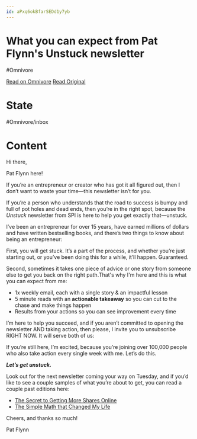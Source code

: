 ```yaml
---
id: aPxq6okBfarSEDd1y7yb
---
```


# What you can expect from Pat Flynn's Unstuck newsletter
#Omnivore

[Read on Omnivore](https://omnivore.app/me/what-you-can-expect-from-pat-flynn-s-unstuck-newsletter-189ea6acb68)
[Read Original](https://omnivore.app/no_url?q=e22c3461-7336-4188-a47f-c65bb6ce263d)

# State
#Omnivore/inbox

# Content
Hi there,

Pat Flynn here!

If you’re an entrepreneur or creator who has got it all figured out, then I don’t want to waste your time—this newsletter isn’t for you.

If you’re a person who understands that the road to success is bumpy and full of pot holes and dead ends, then you’re in the right spot, because the _Unstuck_ newsletter from SPI is here to help you get exactly that—unstuck.

I’ve been an entrepreneur for over 15 years, have earned millions of dollars and have written bestselling books, and there’s two things to know about being an entrepreneur:

First, you will get stuck. It’s a part of the process, and whether you’re just starting out, or you’ve been doing this for a while, it’ll happen. Guaranteed.

Second, sometimes it takes one piece of advice or one story from someone else to get you back on the right path.That's why I'm here and this is what you can expect from me:

* 1x weekly email, each with a single story & an impactful lesson
* 5 minute reads with an **actionable takeaway** so you can cut to the chase and make things happen
* Results from your actions so you can see improvement every time

I’m here to help you succeed, and if you aren’t committed to opening the newsletter AND taking action, then please, I invite you to unsubscribe RIGHT NOW. It will serve both of us:

If you’re still here, I’m excited, because you’re joining over 100,000 people who also take action every single week with me. Let’s do this.

**_Let’s get unstuck._**

Look out for the next newsletter coming your way on Tuesday, and if you’d like to see a couple samples of what you’re about to get, you can read a couple past editions here:

* ​[The Secret to Getting More Shares Online](https://click.convertkit-mail4.com/0vuknovkqqbgu6x2wphlhwnwwk55/9qhnxm26fdupxnno95hz/aHR0cHM6Ly9zcGkuY2sucGFnZS9wb3N0cy90aGUtc2VjcmV0LXRvLWdldHRpbmctbW9yZS1zaGFyZXMtb25saW5l)​
* ​[The Simple Math that Changed My Life](https://click.convertkit-mail4.com/0vuknovkqqbgu6x2wphlhwnwwk55/reh09lndh9u07nngx8i6/aHR0cHM6Ly9zcGkuY2sucGFnZS9wb3N0cy9teS1jb2FjaC1jb3JuZXJlZC1tZS1hbmQtaXQtd29ya2Vk)​

Cheers, and thanks so much!

Pat Flynn

